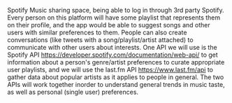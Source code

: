 
Spotify Music sharing space, being able to log in through 3rd party Spotify. Every person on this platform will have some playlist that represents them on their profile, and the app would be able to suggest songs and other users with similar preferences to them. People can also create conversations (like tweets with a song/playlist/artist attached) to communicate with other users about interests. One API we will use is the Spotify API https://developer.spotify.com/documentation/web-api/ to get information about a person's genre/artist preferences to curate appropriate user playlists, and we will use the last.fm API https://www.last.fm/api to gather data about popular artists as it applies to people in general. The two APIs will work together inorder to understand general trends in music taste, as well as personal (single user) preferences.

